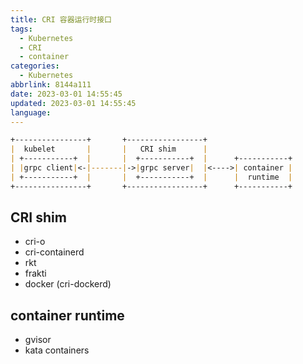 ```yaml
---
title: CRI 容器运行时接口
tags:
  - Kubernetes
  - CRI
  - container
categories:
  - Kubernetes
abbrlink: 8144a111
date: 2023-03-01 14:55:45
updated: 2023-03-01 14:55:45
language:
---
```



```md
+----------------+       +-----------------+
|  kubelet       |       |   CRI shim      |
| +-----------+  |       |  +-----------+  |      +-----------+
| |grpc client|<-|-------|->|grpc server|  |<---->| container |
| +-----------+  |       |  +-----------+  |      |  runtime  |
+----------------+       +-----------------+      +-----------+
```

## CRI shim

- cri-o
- cri-containerd
- rkt
- frakti
- docker (cri-dockerd)

## container runtime

- gvisor
- kata containers
